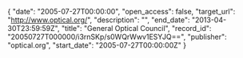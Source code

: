{
  "date": "2005-07-27T00:00:00", 
  "open_access": false, 
  "target_url": "http://www.optical.org/", 
  "description": "", 
  "end_date": "2013-04-30T23:59:59Z", 
  "title": "General Optical Council", 
  "record_id": "20050727T000000/i3rnSKp/s0WQrWwv1ESYJQ==", 
  "publisher": "optical.org", 
  "start_date": "2005-07-27T00:00:00Z"
}

